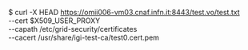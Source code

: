 $ curl -X HEAD https://omii006-vm03.cnaf.infn.it:8443/test.vo/test.txt \
    --cert $X509_USER_PROXY \
    --capath /etc/grid-security/certificates \
    --cacert /usr/share/igi-test-ca/test0.cert.pem